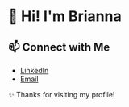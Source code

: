 # 👋 Hi! I'm Brianna

## 📫 Connect with Me
- [LinkedIn](www.linkedin.com/in/brianna-sarah-alexis-agbunag-41b087310)  
- [Email](mailto:briannaagbunag@yahoo.com)  

✨ Thanks for visiting my profile!
